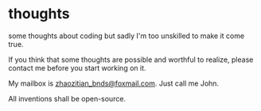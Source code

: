 # thoughts
some thoughts about coding but sadly I'm too unskilled to make it come true.

If you think that some thoughts are possible and worthful to realize, please contact me before you start working on it. 

My mailbox is zhaozitian_bnds@foxmail.com. Just call me John.

All inventions shall be open-source.
